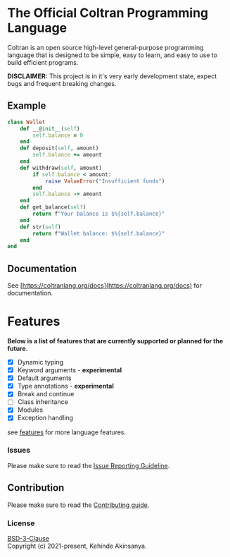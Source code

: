 <p>
  <h1>The Official Coltran Programming Language</h1>
</p>

<p>
  Coltran is an open source high-level general-purpose programming language that is designed to be simple, easy to learn, and easy to use to build efficient programs.
</p>

**DISCLAIMER:** This project is in it's very early development state, expect bugs and frequent breaking changes.

## Example
```ruby
class Wallet
    def __@init__(self)
        self.balance = 0
    end
    def deposit(self, amount)
        self.balance += amount
    end
    def withdraw(self, amount)
        if self.balance < amount:
            raise ValueError("Insufficient funds")
        end
        self.balance -= amount
    end
    def get_balance(self)
        return f"Your balance is $%{self.balance}"
    end
    def str(self)
        return f"Wallet balance: $%{self.balance}"
    end
end

```

## Documentation

See  [https://coltranlang.org/docs](https://coltranlang.org/docs) for documentation.

# Features

**Below is a list of features that are currently supported or planned for the future.**

- [x] Dynamic typing
- [x] Keyword arguments - **experimental**
- [x] Default arguments
- [x] Type annotations - **experimental**
- [x] Break and continue
- [ ] Class inheritance
- [x] Modules
- [x] Exception handling

see [features](https://coltranlang.org/features) for more language features.

### Issues

Please make sure to read the [Issue Reporting Guideline](/CONTRIBUTION.md#issue-reporting-guideline).

## Contribution

Please make sure to read the [Contributing guide](/CONTRIBUTION.md).

### License

[BSD-3-Clause](/LICENSE.md)
<br>
Copyright (c) 2021-present, Kehinde Akinsanya.
